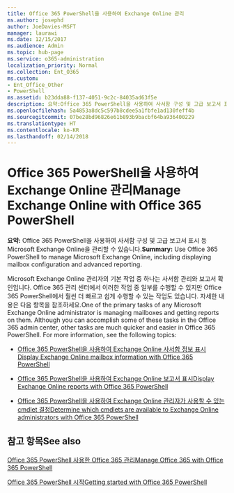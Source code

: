 ```yaml
---
title: Office 365 PowerShell을 사용하여 Exchange Online 관리
ms.author: josephd
author: JoeDavies-MSFT
manager: laurawi
ms.date: 12/15/2017
ms.audience: Admin
ms.topic: hub-page
ms.service: o365-administration
localization_priority: Normal
ms.collection: Ent_O365
ms.custom:
- Ent_Office_Other
- PowerShell
ms.assetid: b23dda88-f137-4051-9c2c-84035ad63f5e
description: 요약:Office 365 PowerShell을 사용하여 사서함 구성 및 고급 보고서 표시 등 Microsoft Exchange Online을 관리할 수 있습니다.
ms.openlocfilehash: 5a4853a8dc5c597b8cdee5a1fbfe1ad130feff4b
ms.sourcegitcommit: 07be28bd96826e61b893b9bacbf64ba936400229
ms.translationtype: HT
ms.contentlocale: ko-KR
ms.lasthandoff: 02/14/2018
---
```

# <a name="manage-exchange-online-with-office-365-powershell"></a><span data-ttu-id="c145b-103">Office 365 PowerShell을 사용하여 Exchange Online 관리</span><span class="sxs-lookup"><span data-stu-id="c145b-103">Manage Exchange Online with Office 365 PowerShell</span></span>

 <span data-ttu-id="c145b-104">**요약:** Office 365 PowerShell을 사용하여 사서함 구성 및 고급 보고서 표시 등 Microsoft Exchange Online을 관리할 수 있습니다.</span><span class="sxs-lookup"><span data-stu-id="c145b-104">**Summary:** Use Office 365 PowerShell to manage Microsoft Exchange Online, including displaying mailbox configuration and advanced reporting.</span></span>
  
<span data-ttu-id="c145b-p101">Microsoft Exchange Online 관리자의 기본 작업 중 하나는 사서함 관리와 보고서 확인입니다. Office 365 관리 센터에서 이러한 작업 중 일부를 수행할 수 있지만 Office 365 PowerShell에서 훨씬 더 빠르고 쉽게 수행할 수 있는 작업도 있습니다. 자세한 내용은 다음 항목을 참조하세요.</span><span class="sxs-lookup"><span data-stu-id="c145b-p101">One of the primary tasks of any Microsoft Exchange Online administrator is managing mailboxes and getting reports on them. Although you can accomplish some of these tasks in the Office 365 admin center, other tasks are much quicker and easier in Office 365 PowerShell. For more information, see the following topics:</span></span>
  
- [<span data-ttu-id="c145b-108">Office 365 PowerShell을 사용하여 Exchange Online 사서함 정보 표시</span><span class="sxs-lookup"><span data-stu-id="c145b-108">Display Exchange Online mailbox information with Office 365 PowerShell</span></span>](https://technet.microsoft.com/ko-KR/library/mt771881%28v=exchg.160%29.aspx)
    
- [<span data-ttu-id="c145b-109">Office 365 PowerShell을 사용하여 Exchange Online 보고서 표시</span><span class="sxs-lookup"><span data-stu-id="c145b-109">Display Exchange Online reports with Office 365 PowerShell</span></span>](https://technet.microsoft.com/ko-KR/library/mt771882%28v=exchg.160%29.aspx)
    
- [<span data-ttu-id="c145b-110">Office 365 PowerShell을 사용하여 Exchange Online 관리자가 사용할 수 있는 cmdlet 결정</span><span class="sxs-lookup"><span data-stu-id="c145b-110">Determine which cmdlets are available to Exchange Online administrators with Office 365 PowerShell</span></span>](https://technet.microsoft.com/ko-KR/library/mt771883%28v=exchg.160%29.aspx)
    
## <a name="see-also"></a><span data-ttu-id="c145b-111">참고 항목</span><span class="sxs-lookup"><span data-stu-id="c145b-111">See also</span></span>

#### 

[<span data-ttu-id="c145b-112">Office 365 PowerShell 사용한 Office 365 관리</span><span class="sxs-lookup"><span data-stu-id="c145b-112">Manage Office 365 with Office 365 PowerShell</span></span>](manage-office-365-with-office-365-powershell.md)
  
[<span data-ttu-id="c145b-113">Office 365 PowerShell 시작</span><span class="sxs-lookup"><span data-stu-id="c145b-113">Getting started with Office 365 PowerShell</span></span>](getting-started-with-office-365-powershell.md)

